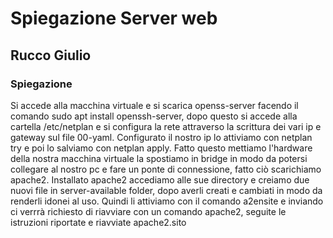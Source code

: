 # Spiegazione Server web
## Rucco Giulio

### Spiegazione 
Si accede alla macchina virtuale e si scarica openss-server facendo il comando sudo apt install openssh-server, dopo questo si accede alla cartella /etc/netplan e si configura la rete attraverso la scrittura dei vari ip e gateway sul file 00-yaml. Configurato il nostro ip lo attiviamo con netplan try e poi lo salviamo con netplan apply. Fatto questo mettiamo l'hardware della nostra macchina virtuale la spostiamo in bridge in modo da potersi collegare al nostro pc e fare un ponte di connessione, fatto ciò scarichiamo apache2. Installato apache2 accediamo alle sue directory e creiamo due nuovi file in server-available folder, dopo averli creati e cambiati in modo da renderli idonei al uso. Quindi li attiviamo con il comando a2ensite <nome file> e inviando ci verrrà richiesto di riavviare con un comando apache2, seguite le istruzioni riportate e riavviate apache2.sito
